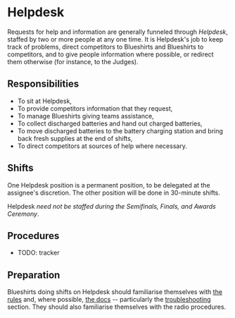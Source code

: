Helpdesk
========

Requests for help and information are generally funneled through *Helpdesk*,
staffed by two or more people at any one time. It is Helpdesk's job to keep
track of problems, direct competitors to Blueshirts and Blueshirts to
competitors, and to give people information where possible, or redirect them
otherwise (for instance, to the Judges).

Responsibilities
----------------

* To sit at Helpdesk,
* To provide competitors information that they request,
* To manage Blueshirts giving teams assistance,
* To collect discharged batteries and hand out charged batteries,
* To move discharged batteries to the battery charging station and bring back
  fresh supplies at the end of shifts,
* To direct competitors at sources of help where necessary.

Shifts
------

One Helpdesk position is a permanent position, to be delegated at
the assignee's discretion. The other position will be done in
30-minute shifts.

Helpdesk *need not be staffed during the Semifinals, Finals, and
Awards Ceremony*.

Procedures
----------

* TODO: tracker

Preparation
-----------

Blueshirts doing shifts on Helpdesk should familiarise themselves
with [the rules](https://www.studentrobotics.org/docs/rules) and,
where possible, [the docs](https://www.studentrobotics.org/docs)
-- particularly the
[troubleshooting](https://www.studentrobotics.org/docs/troubleshooting)
section. They should also familiarise themselves with the radio procedures.

